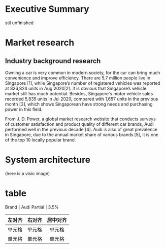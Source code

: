 # Executive Summary
stil unfinished


# Market research
## Industry background research

Owning a car is very common in modern society, for the car can bring much convenience and improve efficiency. There are 5.7 million people live in Singapore [1], while Singapore’s number of registered vehicles was reported at 826,824 units in Aug 2020[2]. It is obvious that Singapore’s vehicle market still has much potential. Besides, Singapore's motor vehicle sales recorded 5,835 units in Jul 2020, compared with 1,657 units in the previous month [3], which shows Singaporean have strong needs and purchasing power in this field.

From J. D. Power, a global market research website that conducts surveys of customer satisfaction and product quality of different car brands, Audi performed well in the previous decade [4]. Audi is also of great prevalence in Singapore, due to the annual market share of various brands [5], it is one of the top 10 locally popular brand. 


# System architecture
(here is a visio image)

# table
Brand | Audi
Partial | 3.5%

| 左对齐 | 右对齐 | 居中对齐 |
| :-----| ----: | :----: |
| 单元格 | 单元格 | 单元格 |
| 单元格 | 单元格 | 单元格 |
